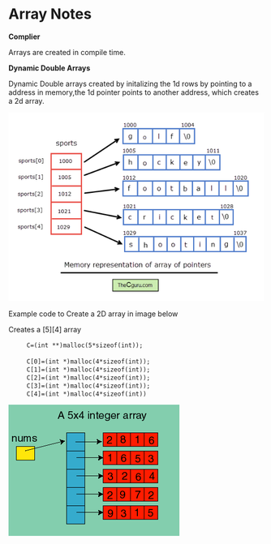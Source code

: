 
Array Notes
=======

**Complier**
 
 Arrays are created in compile time. 


**Dynamic Double Arrays**
 
 Dynamic Double arrays created by initalizing the 1d rows by pointing to a address in memory,the 1d pointer points to another address, which creates a 2d array.   

![array](https://github.com/selvadurai/DSA-Using-C/blob/main/Arrays/images/array.png)



Example code to Create a 2D array in image below
  
  Creates a [5][4] array    
      
         C=(int **)malloc(5*sizeof(int)); 
   
         C[0]=(int *)malloc(4*sizeof(int)); 
         C[1]=(int *)malloc(4*sizeof(int)); 
         C[2]=(int *)malloc(4*sizeof(int)); 
         C[3]=(int *)malloc(4*sizeof(int)); 
         C[4]=(int *)malloc(4*sizeof(int))



![array](https://github.com/selvadurai/DSA-Using-C/blob/main/Arrays/images/array.gif)
